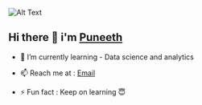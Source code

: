   
   ![Alt Text](https://miro.medium.com/max/680/1*IRGHmiGsa16stedQvIaZfw.gif)  
   ## Hi there 👋 i'm [Puneeth](https://mbpuneeth.github.io/puneeth.github.io/)

- 🌱 I’m currently learning - Data science and analytics
- 📫 Reach me at :
<a href=mailto:madavaneripuneeth@gmail.com>Email</a>

- ⚡ Fun fact : Keep on learning 😇

	

